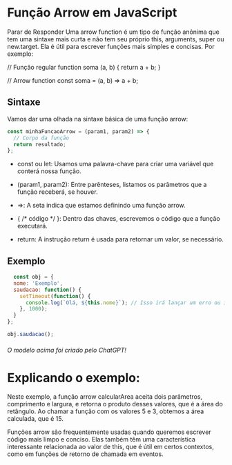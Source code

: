 # Função Arrow em JavaScript

Parar de Responder
Uma arrow function é um tipo de função anônima que tem uma sintaxe mais curta e não tem seu próprio this, arguments, super ou new.target. Ela é útil para escrever funções mais simples e concisas. Por exemplo:

// Função regular function soma (a, b) { return a + b; }

// Arrow function const soma = (a, b) => a + b;

## Sintaxe

Vamos dar uma olhada na sintaxe básica de uma função arrow:

```javascript
const minhaFuncaoArrow = (param1, param2) => {
  // Corpo da função
  return resultado;
};
```
* const ou let: Usamos uma palavra-chave para criar uma variável que conterá nossa função.

* (param1, param2): Entre parênteses, listamos os parâmetros que a função receberá, se houver.
* =>: A seta indica que estamos definindo uma função arrow.
* { /* código */ }: Dentro das chaves, escrevemos o código que a função executará.
* return: A instrução return é usada para retornar um valor, se necessário.

## Exemplo
``` javascript 
  const obj = {
  nome: 'Exemplo',
  saudacao: function() {
    setTimeout(function() {
      console.log(`Olá, ${this.nome}`); // Isso irá lançar um erro ou imprimir "Olá, undefined"
    }, 1000);
  }
};

obj.saudacao();
```
###### O modelo acima foi criado pelo ChatGPT!

# Explicando o exemplo:
Neste exemplo, a função arrow calcularArea aceita dois parâmetros, comprimento e largura, e retorna o produto desses valores, que é a área do retângulo. Ao chamar a função com os valores 5 e 3, obtemos a área calculada, que é 15.

Funções arrow são frequentemente usadas quando queremos escrever código mais limpo e conciso. Elas também têm uma característica interessante relacionada ao valor de this, que é útil em certos contextos, como em funções de retorno de chamada em eventos.
